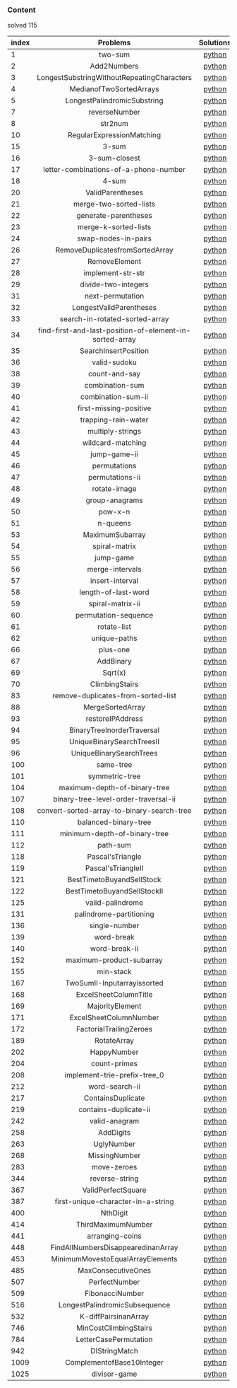 ### Content 
solved 115

index|Problems|Solutions
--|:--:|:--:
1|two-sum|[python](1.two-sum.py)
2|Add2Numbers|[python](2.Add2Numbers.py)
3|LongestSubstringWithoutRepeatingCharacters|[python](3.LongestSubstringWithoutRepeatingCharacters.py)
4|MedianofTwoSortedArrays|[python](4.MedianofTwoSortedArrays.py)
5|LongestPalindromicSubstring|[python](5.LongestPalindromicSubstring.py)
7|reverseNumber|[python](7.reverseNumber.py)
8|str2num|[python](8.str2num.py)
10|RegularExpressionMatching|[python](10.RegularExpressionMatching.py)
15|3-sum|[python](15.3-sum.py)
16|3-sum-closest|[python](16.3-sum-closest.py)
17|letter-combinations-of-a-phone-number|[python](17.letter-combinations-of-a-phone-number.py)
18|4-sum|[python](18.4-sum.py)
20|ValidParentheses|[python](20.ValidParentheses.py)
21|merge-two-sorted-lists|[python](21.merge-two-sorted-lists.py)
22|generate-parentheses|[python](22.generate-parentheses.py)
23|merge-k-sorted-lists|[python](23.merge-k-sorted-lists.py)
24|swap-nodes-in-pairs|[python](24.swap-nodes-in-pairs.py)
26|RemoveDuplicatesfromSortedArray|[python](26.RemoveDuplicatesfromSortedArray.py)
27|RemoveElement|[python](27.RemoveElement.py)
28|implement-str-str|[python](28.implement-str-str.py)
29|divide-two-integers|[python](29.divide-two-integers.py)
31|next-permutation|[python](31.next-permutation.py)
32|LongestValidParentheses|[python](32.LongestValidParentheses.py)
33|search-in-rotated-sorted-array|[python](33.search-in-rotated-sorted-array.py)
34|find-first-and-last-position-of-element-in-sorted-array|[python](34.find-first-and-last-position-of-element-in-sorted-array.py)
35|SearchInsertPosition|[python](35.SearchInsertPosition.py)
36|valid-sudoku|[python](36.valid-sudoku.py)
38|count-and-say|[python](38.count-and-say.py)
39|combination-sum|[python](39.combination-sum.py)
40|combination-sum-ii|[python](40.combination-sum-ii.py)
41|first-missing-positive|[python](41.first-missing-positive.py)
42|trapping-rain-water|[python](42.trapping-rain-water.py)
43|multiply-strings|[python](43.multiply-strings.py)
44|wildcard-matching|[python](44.wildcard-matching.py)
45|jump-game-ii|[python](45.jump-game-ii.py)
46|permutations|[python](46.permutations.py)
47|permutations-ii|[python](47.permutations-ii.py)
48|rotate-image|[python](48.rotate-image.py)
49|group-anagrams|[python](49.group-anagrams.py)
50|pow-x-n|[python](50.pow-x-n.py)
51|n-queens|[python](51.n-queens.py)
53|MaximumSubarray|[python](53.MaximumSubarray.py)
54|spiral-matrix|[python](54.spiral-matrix.py)
55|jump-game|[python](55.jump-game.py)
56|merge-intervals|[python](56.merge-intervals.py)
57|insert-interval|[python](57.insert-interval.py)
58|length-of-last-word|[python](58.length-of-last-word.py)
59|spiral-matrix-ii|[python](59.spiral-matrix-ii.py)
60|permutation-sequence|[python](60.permutation-sequence.py)
61|rotate-list|[python](61.rotate-list.py)
62|unique-paths|[python](62.unique-paths.py)
66|plus-one|[python](66.plus-one.py)
67|AddBinary|[python](67.AddBinary.py)
69|Sqrt(x)|[python](69.Sqrt(x).py)
70|ClimbingStairs|[python](70.ClimbingStairs.py)
83|remove-duplicates-from-sorted-list|[python](83.remove-duplicates-from-sorted-list.py)
88|MergeSortedArray|[python](88.MergeSortedArray.py)
93|restoreIPAddress|[python](93.restoreIPAddress.py)
94|BinaryTreeInorderTraversal|[python](94.BinaryTreeInorderTraversal.py)
95|UniqueBinarySearchTreesII|[python](95.UniqueBinarySearchTreesII.py)
96|UniqueBinarySearchTrees|[python](96.UniqueBinarySearchTrees.py)
100|same-tree|[python](100.same-tree.py)
101|symmetric-tree|[python](101.symmetric-tree.py)
104|maximum-depth-of-binary-tree|[python](104.maximum-depth-of-binary-tree.py)
107|binary-tree-level-order-traversal-ii|[python](107.binary-tree-level-order-traversal-ii.py)
108|convert-sorted-array-to-binary-search-tree|[python](108.convert-sorted-array-to-binary-search-tree.py)
110|balanced-binary-tree|[python](110.balanced-binary-tree.py)
111|minimum-depth-of-binary-tree|[python](111.minimum-depth-of-binary-tree.py)
112|path-sum|[python](112.path-sum.py)
118|Pascal'sTriangle|[python](118.Pascal'sTriangle.py)
119|Pascal'sTriangleII|[python](119.Pascal'sTriangleII.py)
121|BestTimetoBuyandSellStock|[python](121.BestTimetoBuyandSellStock.py)
122|BestTimetoBuyandSellStockII|[python](122.BestTimetoBuyandSellStockII.py)
125|valid-palindrome|[python](125.valid-palindrome.py)
131|palindrome-partitioning|[python](131.palindrome-partitioning.py)
136|single-number|[python](136.single-number.py)
139|word-break|[python](139.word-break.py)
140|word-break-ii|[python](140.word-break-ii.py)
152|maximum-product-subarray|[python](152.maximum-product-subarray.py)
155|min-stack|[python](155.min-stack.py)
167|TwoSumII-Inputarrayissorted|[python](167.TwoSumII-Inputarrayissorted.py)
168|ExcelSheetColumnTitle|[python](168.ExcelSheetColumnTitle.py)
169|MajorityElement|[python](169.MajorityElement.py)
171|ExcelSheetColumnNumber|[python](171.ExcelSheetColumnNumber.py)
172|FactorialTrailingZeroes|[python](172.FactorialTrailingZeroes.py)
189|RotateArray|[python](189.RotateArray.py)
202|HappyNumber|[python](202.HappyNumber.py)
204|count-primes|[python](204.count-primes.py)
208|implement-trie-prefix-tree_0|[python](208.implement-trie-prefix-tree_0.py)
212|word-search-ii|[python](212.word-search-ii.py)
217|ContainsDuplicate|[python](217.ContainsDuplicate.py)
219|contains-duplicate-ii|[python](219.contains-duplicate-ii.py)
242|valid-anagram|[python](242.valid-anagram.py)
258|AddDigits|[python](258.AddDigits.py)
263|UglyNumber|[python](263.UglyNumber.py)
268|MissingNumber|[python](268.MissingNumber.py)
283|move-zeroes|[python](283.move-zeroes.py)
344|reverse-string|[python](344.reverse-string.py)
367|ValidPerfectSquare|[python](367.ValidPerfectSquare.py)
387|first-unique-character-in-a-string|[python](387.first-unique-character-in-a-string.py)
400|NthDigit|[python](400.NthDigit.py)
414|ThirdMaximumNumber|[python](414.ThirdMaximumNumber.py)
441|arranging-coins|[python](441.arranging-coins.py)
448|FindAllNumbersDisappearedinanArray|[python](448.FindAllNumbersDisappearedinanArray.py)
453|MinimumMovestoEqualArrayElements|[python](453.MinimumMovestoEqualArrayElements.py)
485|MaxConsecutiveOnes|[python](485.MaxConsecutiveOnes.py)
507|PerfectNumber|[python](507.PerfectNumber.py)
509|FibonacciNumber|[python](509.FibonacciNumber.py)
516|LongestPalindromicSubsequence|[python](516.LongestPalindromicSubsequence.py)
532|K-diffPairsinanArray|[python](532.K-diffPairsinanArray.py)
746|MinCostClimbingStairs|[python](746.MinCostClimbingStairs.py)
784|LetterCasePermutation|[python](784.LetterCasePermutation.py)
942|DIStringMatch|[python](942.DIStringMatch.py)
1009|ComplementofBase10Integer|[python](1009.ComplementofBase10Integer.py)
1025|divisor-game|[python](1025.divisor-game.py)
